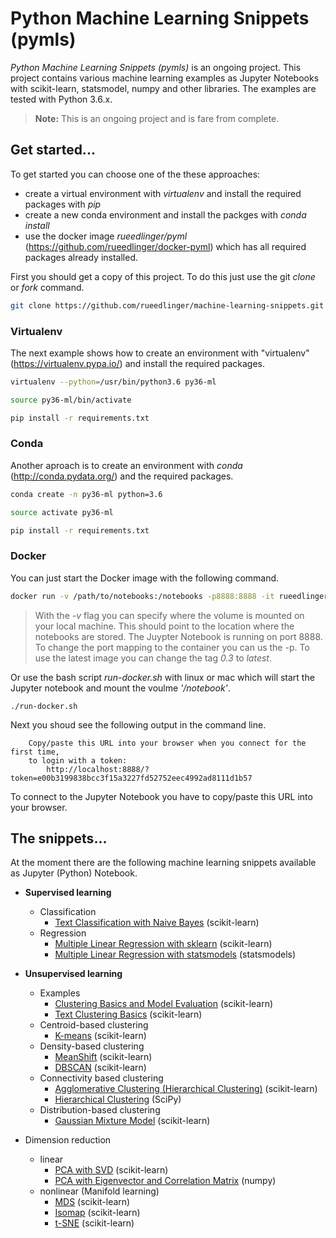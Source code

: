#  Python Machine Learning Snippets (pymls)
_Python Machine Learning Snippets (pymls)_ is an ongoing project. This project contains various machine learning 
examples as Jupyter Notebooks with scikit-learn, statsmodel, numpy and other libraries.
The examples are tested with Python 3.6.x.

> __Note:__ This is an ongoing project and is fare from complete.

## Get started...
To get started you can choose one of the these approaches:

- create a virtual environment with _virtualenv_ and install the required packages with _pip_
- create a new conda environment and install the packges with _conda install_ 
- use the docker image _rueedlinger/pyml_ (https://github.com/rueedlinger/docker-pyml) which has all 
required packages already installed.

First you should get a copy of this project. To do this just use the git _clone_ or _fork_ command.

```bash
git clone https://github.com/rueedlinger/machine-learning-snippets.git
```

### Virtualenv
The next example shows how to create an environment with "virtualenv" (https://virtualenv.pypa.io/) 
and install the required packages.

```bash
virtualenv --python=/usr/bin/python3.6 py36-ml

source py36-ml/bin/activate

pip install -r requirements.txt
``` 

### Conda
Another aproach is to create an environment with _conda_ 
(http://conda.pydata.org/) and the required packages.

```bash
conda create -n py36-ml python=3.6

source activate py36-ml

pip install -r requirements.txt
``` 

### Docker


You can just start the Docker image with the following command.

```bash
docker run -v /path/to/notebooks:/notebooks -p8888:8888 -it rueedlinger/pyml:0.3
```

> With the _-v_ flag you can specify where the volume is mounted on your local machine. This should 
> point to the location where the notebooks are stored. The Juypter Notebook is running on port 8888. 
> To change the port mapping to the container you can us the -p. To use the latest image you can change 
> the tag _0.3_ to _latest_.


Or use the bash script _run-docker.sh_ with linux or mac which will start the Jupyter notebook and mount the voulme _'/notebook'_.

    ./run-docker.sh
    
Next you shoud see the following output in the command line.

        Copy/paste this URL into your browser when you connect for the first time,
        to login with a token:
            http://localhost:8888/?token=e00b3199838bcc3f15a3227fd52752eec4992ad8111d1b57

To connect to the Jupyter Notebook you have to copy/paste this URL into your browser.

## The snippets...
At the moment there are the following machine learning snippets available as Jupyter (Python) Notebook.

- __Supervised learning__
    - Classification
        - [Text Classification with Naive Bayes](notebooks/supervised/text_classification/text_classification.ipynb) (scikit-learn)
    - Regression
        - [Multiple Linear Regression with sklearn](notebooks/supervised/linear_regression/multiple_linear_regression_sklearn.ipynb) (scikit-learn)
        - [Multiple Linear Regression with statsmodels](notebooks/supervised/linear_regression/multiple_linear_regression_statsmodels.ipynb) (statsmodels)
- __Unsupervised learning__ 
    - Examples
        - [Clustering Basics and Model Evaluation](notebooks/unsupervised/clustering/clustering_basics_model_evaluation.ipynb) (scikit-learn)
        - [Text Clustering Basics](notebooks/unsupervised/clustering/clustering_text.ipynb) (scikit-learn)
    - Centroid-based clustering
        - [K-means](notebooks/unsupervised/clustering/kmeans/clustering_kmeans.ipynb) (scikit-learn)
    - Density-based clustering
        - [MeanShift](notebooks/unsupervised/clustering/meanshift/clustering_meanshift.ipynb) (scikit-learn)
        - [DBSCAN](notebooks/unsupervised/clustering/dbscan/clustering_dbscan.ipynb) (scikit-learn)
    - Connectivity based clustering
        - [Agglomerative Clustering (Hierarchical Clustering)](notebooks/unsupervised/clustering/agglomerative/clustering_agglomerative.ipynb) (scikit-learn)
        - [Hierarchical Clustering](notebooks/unsupervised/clustering/hclust/clustering_hclust.ipynb) (SciPy)
    - Distribution-based clustering
        - [Gaussian Mixture Model](notebooks/unsupervised/clustering/gaussian_mixture/clustering_gaussian_mixture.ipynb) (scikit-learn)
        
       
- Dimension reduction
    - linear
        - [PCA with SVD](notebooks/unsupervised/dimensionality_reduction/pca/dimensionality_reduction_pca.ipynb) (scikit-learn)
        - [PCA with Eigenvector and Correlation Matrix](notebooks/unsupervised/dimensionality_reduction/eigen/dimensionality_reduction_eigen.ipynb) (numpy)
    - nonlinear (Manifold learning)
        - [MDS](notebooks/unsupervised/dimensionality_reduction/mds/dimensionality_reduction_mds.ipynb) (scikit-learn)
        - [Isomap](notebooks/unsupervised/dimensionality_reduction/isomap/dimensionality_reduction_isomap.ipynb) (scikit-learn)
        - [t-SNE](notebooks/unsupervised/dimensionality_reduction/tsne/dimensionality_reduction_tsne.ipynb) (scikit-learn)